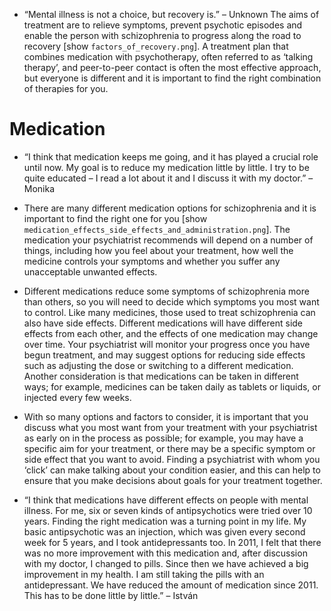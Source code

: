* “Mental illness is not a choice, but recovery is.” – Unknown The
aims of treatment are to relieve symptoms, prevent psychotic episodes
and enable the person with schizophrenia to progress along the road to
recovery [show `factors_of_recovery.png`]. A treatment plan that
combines medication with psychotherapy, often referred to as ‘talking
therapy’, and peer-to-peer contact is often the most effective
approach, but everyone is different and it is important to find the
right combination of therapies for you.

# Medication
* “I think that medication keeps me going, and it has played a crucial
role until now. My goal is to reduce my medication little by little. I
try to be quite educated – I read a lot about it and I discuss it with
my doctor.” – Monika

* There are many different medication options for schizophrenia and it
  is important to find the right one for you [show
  `medication_effects_side_effects_and_administration.png`]. The
  medication your psychiatrist recommends will depend on a number of
  things, including how you feel about your treatment, how well the
  medicine controls your symptoms and whether you suffer any
  unacceptable unwanted effects.
* Different medications reduce some symptoms of schizophrenia more
  than others, so you will need to decide which symptoms you most want
  to control. Like many medicines, those used to treat schizophrenia
  can also have side effects. Different medications will have
  different side effects from each other, and the effects of one
  medication may change over time. Your psychiatrist will monitor your
  progress once you have begun treatment, and may suggest options for
  reducing side effects such as adjusting the dose or switching to a
  different medication. Another consideration is that medications can
  be taken in different ways; for example, medicines can be taken
  daily as tablets or liquids, or injected every few weeks.
* With so many options and factors to consider, it is important that
  you discuss what you most want from your treatment with your
  psychiatrist as early on in the process as possible; for example,
  you may have a specific aim for your treatment, or there may be a
  specific symptom or side effect that you want to avoid. Finding a
  psychiatrist with whom you ‘click’ can make talking about your
  condition easier, and this can help to ensure that you make
  decisions about goals for your treatment together.

* “I think that medications have different effects on people with
  mental illness. For me, six or seven kinds of antipsychotics were
  tried over 10 years. Finding the right medication was a turning
  point in my life. My basic antipsychotic was an injection, which was
  given every second week for 5 years, and I took antidepressants too.
  In 2011, I felt that there was no more improvement with this
  medication and, after discussion with my doctor, I changed to pills.
  Since then we have achieved a big improvement in my health. I am
  still taking the pills with an antidepressant. We have reduced the
  amount of medication since 2011. This has to be done little by
  little.” – István

